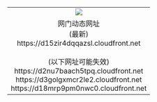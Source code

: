 ﻿<table>
  <tr></tr>
  <tr><td colspan=2 align=center><img src="https://d15zir4dqqazsl.cloudfront.net/Up/oGate.jpg" /></td></tr>
  <tr><td colspan=2 align=center>网门动态网址<br/>(最新)
<br>https://d15zir4dqqazsl.cloudfront.net
<br/><br/>(以下网址可能失效)
<br>https://d2nu7baach5tpq.cloudfront.net
<br>https://d3golgxmcr2le2.cloudfront.net
<br>https://d18mrp9pm0nwc0.cloudfront.net
    </td>
  </tr>
</table>
